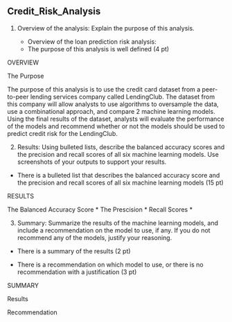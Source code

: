 ## Credit_Risk_Analysis


1. Overview of the analysis: Explain the purpose of this analysis.

	* Overview of the loan prediction risk analysis:

	- The purpose of this analysis is well defined (4 pt)

OVERVIEW

The Purpose

The purpose of this analysis is to use the credit card dataset from a peer-to-peer lending services company called LendingClub. The dataset from this company will allow analysts to use algorithms to oversample the data, use a combinational approach, and compare 2 machine learning models. Using the final results of the dataset, analysts will evaluate the performance of the models and recommend whether or not the models should be used to predict credit risk for the LendingClub. 



2. Results: Using bulleted lists, describe the balanced accuracy 
scores and the precision and recall scores of all six machine learning 
models. Use screenshots of your outputs to support your results.

- There is a bulleted list that describes the balanced accuracy score and the precision and recall scores of all 
six machine learning models (15 pt)

RESULTS

The Balanced Accuracy Score
	* 
The Prescision
	*
Recall Scores
	*

3. Summary: Summarize the results of the machine learning models, and include a recommendation on the model to use, if any. 
If you do not recommend any of the models, justify your reasoning.

- There is a summary of the results (2 pt)
	
- There is a recommendation on which model to use, or there is no recommendation with a justification (3 pt)

SUMMARY

Results

Recommendation


